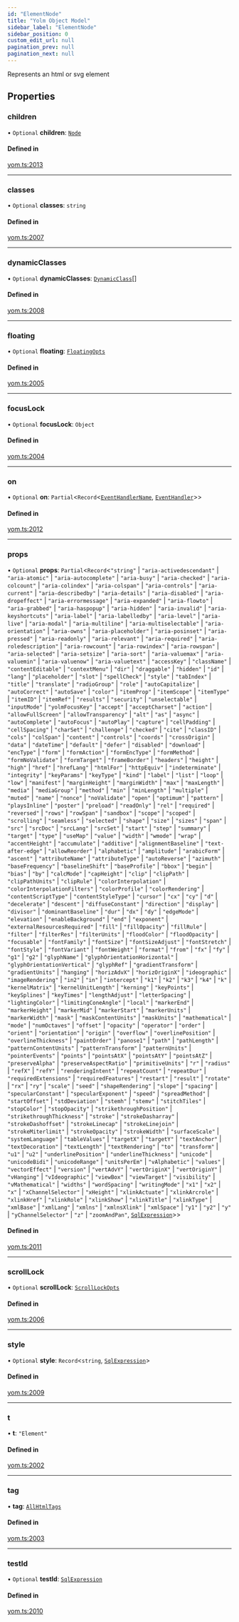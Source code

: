 ```yaml
---
id: "ElementNode"
title: "Yolm Object Model"
sidebar_label: "ElementNode"
sidebar_position: 0
custom_edit_url: null
pagination_prev: null
pagination_next: null
---
```


Represents an html or svg element

## Properties

### children

• `Optional` **children**: [`Node`](../modules.md#node)

#### Defined in

[yom.ts:2013](https://github.com/yolmio/boost/blob/964b449/src/yom.ts#L2013)

___

### classes

• `Optional` **classes**: `string`

#### Defined in

[yom.ts:2007](https://github.com/yolmio/boost/blob/964b449/src/yom.ts#L2007)

___

### dynamicClasses

• `Optional` **dynamicClasses**: [`DynamicClass`](DynamicClass.md)[]

#### Defined in

[yom.ts:2008](https://github.com/yolmio/boost/blob/964b449/src/yom.ts#L2008)

___

### floating

• `Optional` **floating**: [`FloatingOpts`](FloatingOpts.md)

#### Defined in

[yom.ts:2005](https://github.com/yolmio/boost/blob/964b449/src/yom.ts#L2005)

___

### focusLock

• `Optional` **focusLock**: `Object`

#### Defined in

[yom.ts:2004](https://github.com/yolmio/boost/blob/964b449/src/yom.ts#L2004)

___

### on

• `Optional` **on**: `Partial`<`Record`<[`EventHandlerName`](../modules.md#eventhandlername), [`EventHandler`](../modules.md#eventhandler)\>\>

#### Defined in

[yom.ts:2012](https://github.com/yolmio/boost/blob/964b449/src/yom.ts#L2012)

___

### props

• `Optional` **props**: `Partial`<`Record`<``"string"`` \| ``"aria-activedescendant"`` \| ``"aria-atomic"`` \| ``"aria-autocomplete"`` \| ``"aria-busy"`` \| ``"aria-checked"`` \| ``"aria-colcount"`` \| ``"aria-colindex"`` \| ``"aria-colspan"`` \| ``"aria-controls"`` \| ``"aria-current"`` \| ``"aria-describedby"`` \| ``"aria-details"`` \| ``"aria-disabled"`` \| ``"aria-dropeffect"`` \| ``"aria-errormessage"`` \| ``"aria-expanded"`` \| ``"aria-flowto"`` \| ``"aria-grabbed"`` \| ``"aria-haspopup"`` \| ``"aria-hidden"`` \| ``"aria-invalid"`` \| ``"aria-keyshortcuts"`` \| ``"aria-label"`` \| ``"aria-labelledby"`` \| ``"aria-level"`` \| ``"aria-live"`` \| ``"aria-modal"`` \| ``"aria-multiline"`` \| ``"aria-multiselectable"`` \| ``"aria-orientation"`` \| ``"aria-owns"`` \| ``"aria-placeholder"`` \| ``"aria-posinset"`` \| ``"aria-pressed"`` \| ``"aria-readonly"`` \| ``"aria-relevant"`` \| ``"aria-required"`` \| ``"aria-roledescription"`` \| ``"aria-rowcount"`` \| ``"aria-rowindex"`` \| ``"aria-rowspan"`` \| ``"aria-selected"`` \| ``"aria-setsize"`` \| ``"aria-sort"`` \| ``"aria-valuemax"`` \| ``"aria-valuemin"`` \| ``"aria-valuenow"`` \| ``"aria-valuetext"`` \| ``"accessKey"`` \| ``"className"`` \| ``"contentEditable"`` \| ``"contextMenu"`` \| ``"dir"`` \| ``"draggable"`` \| ``"hidden"`` \| ``"id"`` \| ``"lang"`` \| ``"placeholder"`` \| ``"slot"`` \| ``"spellCheck"`` \| ``"style"`` \| ``"tabIndex"`` \| ``"title"`` \| ``"translate"`` \| ``"radioGroup"`` \| ``"role"`` \| ``"autoCapitalize"`` \| ``"autoCorrect"`` \| ``"autoSave"`` \| ``"color"`` \| ``"itemProp"`` \| ``"itemScope"`` \| ``"itemType"`` \| ``"itemID"`` \| ``"itemRef"`` \| ``"results"`` \| ``"security"`` \| ``"unselectable"`` \| ``"inputMode"`` \| ``"yolmFocusKey"`` \| ``"accept"`` \| ``"acceptCharset"`` \| ``"action"`` \| ``"allowFullScreen"`` \| ``"allowTransparency"`` \| ``"alt"`` \| ``"as"`` \| ``"async"`` \| ``"autoComplete"`` \| ``"autoFocus"`` \| ``"autoPlay"`` \| ``"capture"`` \| ``"cellPadding"`` \| ``"cellSpacing"`` \| ``"charSet"`` \| ``"challenge"`` \| ``"checked"`` \| ``"cite"`` \| ``"classID"`` \| ``"cols"`` \| ``"colSpan"`` \| ``"content"`` \| ``"controls"`` \| ``"coords"`` \| ``"crossOrigin"`` \| ``"data"`` \| ``"dateTime"`` \| ``"default"`` \| ``"defer"`` \| ``"disabled"`` \| ``"download"`` \| ``"encType"`` \| ``"form"`` \| ``"formAction"`` \| ``"formEncType"`` \| ``"formMethod"`` \| ``"formNoValidate"`` \| ``"formTarget"`` \| ``"frameBorder"`` \| ``"headers"`` \| ``"height"`` \| ``"high"`` \| ``"href"`` \| ``"hrefLang"`` \| ``"htmlFor"`` \| ``"httpEquiv"`` \| ``"indeterminate"`` \| ``"integrity"`` \| ``"keyParams"`` \| ``"keyType"`` \| ``"kind"`` \| ``"label"`` \| ``"list"`` \| ``"loop"`` \| ``"low"`` \| ``"manifest"`` \| ``"marginHeight"`` \| ``"marginWidth"`` \| ``"max"`` \| ``"maxLength"`` \| ``"media"`` \| ``"mediaGroup"`` \| ``"method"`` \| ``"min"`` \| ``"minLength"`` \| ``"multiple"`` \| ``"muted"`` \| ``"name"`` \| ``"nonce"`` \| ``"noValidate"`` \| ``"open"`` \| ``"optimum"`` \| ``"pattern"`` \| ``"playsInline"`` \| ``"poster"`` \| ``"preload"`` \| ``"readOnly"`` \| ``"rel"`` \| ``"required"`` \| ``"reversed"`` \| ``"rows"`` \| ``"rowSpan"`` \| ``"sandbox"`` \| ``"scope"`` \| ``"scoped"`` \| ``"scrolling"`` \| ``"seamless"`` \| ``"selected"`` \| ``"shape"`` \| ``"size"`` \| ``"sizes"`` \| ``"span"`` \| ``"src"`` \| ``"srcDoc"`` \| ``"srcLang"`` \| ``"srcSet"`` \| ``"start"`` \| ``"step"`` \| ``"summary"`` \| ``"target"`` \| ``"type"`` \| ``"useMap"`` \| ``"value"`` \| ``"width"`` \| ``"wmode"`` \| ``"wrap"`` \| ``"accentHeight"`` \| ``"accumulate"`` \| ``"additive"`` \| ``"alignmentBaseline"`` \| ``"text-after-edge"`` \| ``"allowReorder"`` \| ``"alphabetic"`` \| ``"amplitude"`` \| ``"arabicForm"`` \| ``"ascent"`` \| ``"attributeName"`` \| ``"attributeType"`` \| ``"autoReverse"`` \| ``"azimuth"`` \| ``"baseFrequency"`` \| ``"baselineShift"`` \| ``"baseProfile"`` \| ``"bbox"`` \| ``"begin"`` \| ``"bias"`` \| ``"by"`` \| ``"calcMode"`` \| ``"capHeight"`` \| ``"clip"`` \| ``"clipPath"`` \| ``"clipPathUnits"`` \| ``"clipRule"`` \| ``"colorInterpolation"`` \| ``"colorInterpolationFilters"`` \| ``"colorProfile"`` \| ``"colorRendering"`` \| ``"contentScriptType"`` \| ``"contentStyleType"`` \| ``"cursor"`` \| ``"cx"`` \| ``"cy"`` \| ``"d"`` \| ``"decelerate"`` \| ``"descent"`` \| ``"diffuseConstant"`` \| ``"direction"`` \| ``"display"`` \| ``"divisor"`` \| ``"dominantBaseline"`` \| ``"dur"`` \| ``"dx"`` \| ``"dy"`` \| ``"edgeMode"`` \| ``"elevation"`` \| ``"enableBackground"`` \| ``"end"`` \| ``"exponent"`` \| ``"externalResourcesRequired"`` \| ``"fill"`` \| ``"fillOpacity"`` \| ``"fillRule"`` \| ``"filter"`` \| ``"filterRes"`` \| ``"filterUnits"`` \| ``"floodColor"`` \| ``"floodOpacity"`` \| ``"focusable"`` \| ``"fontFamily"`` \| ``"fontSize"`` \| ``"fontSizeAdjust"`` \| ``"fontStretch"`` \| ``"fontStyle"`` \| ``"fontVariant"`` \| ``"fontWeight"`` \| ``"format"`` \| ``"from"`` \| ``"fx"`` \| ``"fy"`` \| ``"g1"`` \| ``"g2"`` \| ``"glyphName"`` \| ``"glyphOrientationHorizontal"`` \| ``"glyphOrientationVertical"`` \| ``"glyphRef"`` \| ``"gradientTransform"`` \| ``"gradientUnits"`` \| ``"hanging"`` \| ``"horizAdvX"`` \| ``"horizOriginX"`` \| ``"ideographic"`` \| ``"imageRendering"`` \| ``"in2"`` \| ``"in"`` \| ``"intercept"`` \| ``"k1"`` \| ``"k2"`` \| ``"k3"`` \| ``"k4"`` \| ``"k"`` \| ``"kernelMatrix"`` \| ``"kernelUnitLength"`` \| ``"kerning"`` \| ``"keyPoints"`` \| ``"keySplines"`` \| ``"keyTimes"`` \| ``"lengthAdjust"`` \| ``"letterSpacing"`` \| ``"lightingColor"`` \| ``"limitingConeAngle"`` \| ``"local"`` \| ``"markerEnd"`` \| ``"markerHeight"`` \| ``"markerMid"`` \| ``"markerStart"`` \| ``"markerUnits"`` \| ``"markerWidth"`` \| ``"mask"`` \| ``"maskContentUnits"`` \| ``"maskUnits"`` \| ``"mathematical"`` \| ``"mode"`` \| ``"numOctaves"`` \| ``"offset"`` \| ``"opacity"`` \| ``"operator"`` \| ``"order"`` \| ``"orient"`` \| ``"orientation"`` \| ``"origin"`` \| ``"overflow"`` \| ``"overlinePosition"`` \| ``"overlineThickness"`` \| ``"paintOrder"`` \| ``"panose1"`` \| ``"path"`` \| ``"pathLength"`` \| ``"patternContentUnits"`` \| ``"patternTransform"`` \| ``"patternUnits"`` \| ``"pointerEvents"`` \| ``"points"`` \| ``"pointsAtX"`` \| ``"pointsAtY"`` \| ``"pointsAtZ"`` \| ``"preserveAlpha"`` \| ``"preserveAspectRatio"`` \| ``"primitiveUnits"`` \| ``"r"`` \| ``"radius"`` \| ``"refX"`` \| ``"refY"`` \| ``"renderingIntent"`` \| ``"repeatCount"`` \| ``"repeatDur"`` \| ``"requiredExtensions"`` \| ``"requiredFeatures"`` \| ``"restart"`` \| ``"result"`` \| ``"rotate"`` \| ``"rx"`` \| ``"ry"`` \| ``"scale"`` \| ``"seed"`` \| ``"shapeRendering"`` \| ``"slope"`` \| ``"spacing"`` \| ``"specularConstant"`` \| ``"specularExponent"`` \| ``"speed"`` \| ``"spreadMethod"`` \| ``"startOffset"`` \| ``"stdDeviation"`` \| ``"stemh"`` \| ``"stemv"`` \| ``"stitchTiles"`` \| ``"stopColor"`` \| ``"stopOpacity"`` \| ``"strikethroughPosition"`` \| ``"strikethroughThickness"`` \| ``"stroke"`` \| ``"strokeDasharray"`` \| ``"strokeDashoffset"`` \| ``"strokeLinecap"`` \| ``"strokeLinejoin"`` \| ``"strokeMiterlimit"`` \| ``"strokeOpacity"`` \| ``"strokeWidth"`` \| ``"surfaceScale"`` \| ``"systemLanguage"`` \| ``"tableValues"`` \| ``"targetX"`` \| ``"targetY"`` \| ``"textAnchor"`` \| ``"textDecoration"`` \| ``"textLength"`` \| ``"textRendering"`` \| ``"to"`` \| ``"transform"`` \| ``"u1"`` \| ``"u2"`` \| ``"underlinePosition"`` \| ``"underlineThickness"`` \| ``"unicode"`` \| ``"unicodeBidi"`` \| ``"unicodeRange"`` \| ``"unitsPerEm"`` \| ``"vAlphabetic"`` \| ``"values"`` \| ``"vectorEffect"`` \| ``"version"`` \| ``"vertAdvY"`` \| ``"vertOriginX"`` \| ``"vertOriginY"`` \| ``"vHanging"`` \| ``"vIdeographic"`` \| ``"viewBox"`` \| ``"viewTarget"`` \| ``"visibility"`` \| ``"vMathematical"`` \| ``"widths"`` \| ``"wordSpacing"`` \| ``"writingMode"`` \| ``"x1"`` \| ``"x2"`` \| ``"x"`` \| ``"xChannelSelector"`` \| ``"xHeight"`` \| ``"xlinkActuate"`` \| ``"xlinkArcrole"`` \| ``"xlinkHref"`` \| ``"xlinkRole"`` \| ``"xlinkShow"`` \| ``"xlinkTitle"`` \| ``"xlinkType"`` \| ``"xmlBase"`` \| ``"xmlLang"`` \| ``"xmlns"`` \| ``"xmlnsXlink"`` \| ``"xmlSpace"`` \| ``"y1"`` \| ``"y2"`` \| ``"y"`` \| ``"yChannelSelector"`` \| ``"z"`` \| ``"zoomAndPan"``, [`SqlExpression`](../modules.md#sqlexpression)\>\>

#### Defined in

[yom.ts:2011](https://github.com/yolmio/boost/blob/964b449/src/yom.ts#L2011)

___

### scrollLock

• `Optional` **scrollLock**: [`ScrollLockOpts`](ScrollLockOpts.md)

#### Defined in

[yom.ts:2006](https://github.com/yolmio/boost/blob/964b449/src/yom.ts#L2006)

___

### style

• `Optional` **style**: `Record`<`string`, [`SqlExpression`](../modules.md#sqlexpression)\>

#### Defined in

[yom.ts:2009](https://github.com/yolmio/boost/blob/964b449/src/yom.ts#L2009)

___

### t

• **t**: ``"Element"``

#### Defined in

[yom.ts:2002](https://github.com/yolmio/boost/blob/964b449/src/yom.ts#L2002)

___

### tag

• **tag**: [`AllHtmlTags`](../modules.md#allhtmltags)

#### Defined in

[yom.ts:2003](https://github.com/yolmio/boost/blob/964b449/src/yom.ts#L2003)

___

### testId

• `Optional` **testId**: [`SqlExpression`](../modules.md#sqlexpression)

#### Defined in

[yom.ts:2010](https://github.com/yolmio/boost/blob/964b449/src/yom.ts#L2010)
